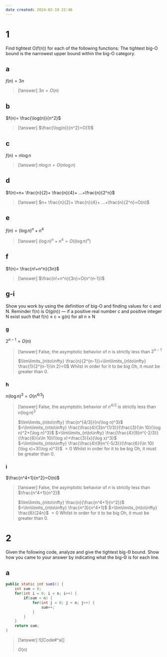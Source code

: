 ```yaml
---
date created: 2024-02-19 22:46
---
```


# 1

Find tightest O(f(n)) for each of the following functions: The tightest big-O bound is the narrowest upper bound within the big-O category.

## a

$f(n)=3n$

> [!answer]
> $3n=O(n)$

## b

$f(n)= \frac{\log(n)}{n^2}$

> [!answer]
> $\frac{\log(n)}{n^2}=O(1)$

## c

$f(n)=n\log n$

> [!answer]
> $n\log n=O(n\log n)$

## d

$f(n)=n+ \frac{n}{2}+ \frac{n}{4}+ ...+\frac{n}{2^n}$

> [!answer]
> $n+ \frac{n}{2}+ \frac{n}{4}+ ...+\frac{n}{2^n}=O(n)$

## e

$f(n)=(\log n)^n+n^4$

> [!answer]
> $(\log n)^n+n^4=O((\log n)^n)$

## f

$f(n)= \frac{n!+n^n}{3n}$

> [!answer]
> $\frac{n!+n^n}{3n}=O(n^{n-1})$

## g-i

Show you work by using the definition of big-O and finding values for c and N.
Reminder f(n) is O(g(n)) — if a positive real number c and positive integer N exist such that f(n) ≤ c × g(n) for all n ≥ N

### g

$2^{n-1}=O(n)$

> [!answer]
> False, the asymptotic behavior of $n$ is strictly less than $2^{n-1}$
> 
> $\lim\limits_{n\to\infty} \frac{n}{2^{n-1}}=\lim\limits_{n\to\infty} \frac{1}{2^{n-1}\ln 2}=0$
> Whilst in order for it to be big Oh, it must be greater than 0.

### h

$n(\log n)^3=O(n^{4/3})$

> [!answer]
> False, the asymptotic behavior of $n^{4/3}$ is strictly less than $n(\log n)^3$
> 
> $\lim\limits_{n\to\infty} \frac{n^{4/3}}{n(\log n)^3}$
> $=\lim\limits_{n\to\infty} \frac{\frac{4}{3}n^{1/3}}{\frac{3}{\ln 10}(\log n)^2+(\log n)^3}$
> $=\lim\limits_{n\to\infty} \frac{\frac{4}{9}n^{-2/3}}{\frac{6}{x\ln 10}(\log x)+\frac{3}{x}(\log x)^3}$
> $=\lim\limits_{n\to\infty} \frac{\frac{4}{9}n^{-5/3}}{\frac{6}{\ln 10}(\log x)+3(\log x)^3}$
> $=0$
> Whilst in order for it to be big Oh, it must be greater than 0.

### i

$\frac{n^4+1}{n^2}=O(n)$

> [!answer]
> False, the asymptotic behavior of $n$ is strictly less than $\frac{n^4+1}{n^2}$
> 
> $\lim\limits_{n\to\infty} \frac{n}{\frac{n^4+1}{n^2}}$
> $=\lim\limits_{n\to\infty} \frac{n^3}{n^4+1}$
> $=\lim\limits_{n\to\infty} \frac{6}{24n}$
> $=0$
> Whilst in order for it to be big Oh, it must be greater than 0.

# 2

Given the following code, analyze and give the tightest big-Θ bound. Show how you came to your answer by indicating what the big-Θ is for each line.

## a

```java
public static int sum1() {
	int sum = 0;
	for(int i = 0; i < n; i++) {
		if(sum < n) {
			for(int j = 0; j < n; j++) {
				sum++;
			}
		}
	}
	return sum;
}
```

> [!answer]
> ![[Code#^a]]
> 
> $O(n)$




